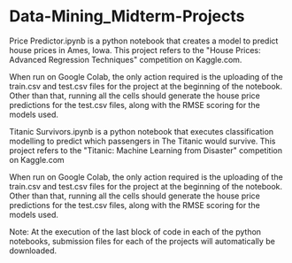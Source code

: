 # Data-Mining_Midterm-Projects

Price Predictor.ipynb is a python notebook that creates a model to predict house prices in Ames, Iowa. This project refers to the "House Prices: Advanced Regression Techniques" competition on Kaggle.com.

When run on Google Colab, the only action required is the uploading of the train.csv and test.csv files for the project at the beginning of the notebook. Other than that, running all the cells should generate the house price predictions for the test.csv files, along with the RMSE scoring for the models used.


Titanic Survivors.ipynb is a python notebook that executes classification modelling to predict which passengers in The Titanic would survive. This project refers to the "Titanic: Machine Learning from Disaster" competition on Kaggle.com

When run on Google Colab, the only action required is the uploading of the train.csv and test.csv files for the project at the beginning of the notebook. Other than that, running all the cells should generate the house price predictions for the test.csv files, along with the RMSE scoring for the models used.

Note: At the execution of the last block of code in each of the python notebooks, submission files for each of the projects will automatically be downloaded.
